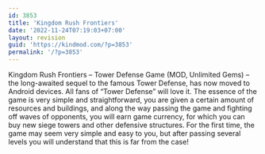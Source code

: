 ```yaml
---
id: 3853
title: 'Kingdom Rush Frontiers'
date: '2022-11-24T07:19:03+07:00'
layout: revision
guid: 'https://kindmod.com/?p=3853'
permalink: '/?p=3853'
---
```


Kingdom Rush Frontiers – Tower Defense Game (MOD, Unlimited Gems) – the long-awaited sequel to the famous Tower Defense, has now moved to Android devices. All fans of “Tower Defense” will love it. The essence of the game is very simple and straightforward, you are given a certain amount of resources and buildings, and along the way passing the game and fighting off waves of opponents, you will earn game currency, for which you can buy new siege towers and other defensive structures. For the first time, the game may seem very simple and easy to you, but after passing several levels you will understand that this is far from the case!